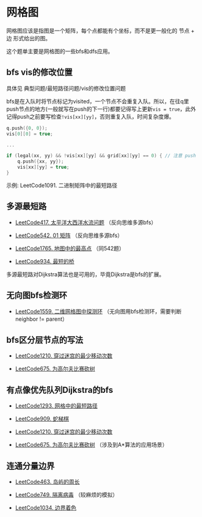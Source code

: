 # 网格图
网格图应该是指图是一个矩阵，每个点都能有个坐标，而不是更一般化的 节点 + 边 形式给出的图。

这个题单主要是网格图的一些bfs和dfs应用。

## bfs vis的修改位置
具体见 典型问题/最短路径问题/vis的修改位置问题

bfs是在入队时将节点标记为visited，一个节点不会重复入队。所以，在往q里push节点的地方(一般就写在push的下一行)都要记得写上更新`vis = true`，此外记得push之前要写检查`!vis[xx][yy]`，否则重复入队，时间复杂度爆。

```cpp
q.push({0, 0});
vis[0][0] = true;

...

if (legal(xx, yy) && !vis[xx][yy] && grid[xx][yy] == 0) { // 注意 push 之前要检查 !vis[xx][yy]
    q.push({xx, yy});
    vis[xx][yy] = true;
}
```

示例: LeetCode1091. 二进制矩阵中的最短路径

## 多源最短路
* [LeetCode417. 太平洋大西洋水流问题](https://leetcode.cn/problems/pacific-atlantic-water-flow/) （反向思维多源bfs）

* [LeetCode542. 01 矩阵](https://leetcode.cn/problems/01-matrix/) （反向思维多源bfs）

* [LeetCode1765. 地图中的最高点](https://leetcode.cn/problems/map-of-highest-peak/) （同542题）

* [LeetCode934. 最短的桥](https://leetcode.cn/problems/shortest-bridge/)

多源最短路对Dijkstra算法也是可用的，毕竟Dijkstra是bfs的扩展。

## 无向图bfs检测环
* [LeetCode1559. 二维网格图中探测环](https://leetcode.cn/problems/detect-cycles-in-2d-grid/) （无向图用bfs检测环，需要判断 neighbor != parent）

## bfs区分层节点的写法
* [LeetCode1210. 穿过迷宫的最少移动次数](https://leetcode.cn/problems/minimum-moves-to-reach-target-with-rotations/)

* [LeetCode675. 为高尔夫比赛砍树](https://leetcode.cn/problems/cut-off-trees-for-golf-event/)

## 有点像优先队列Dijkstra的bfs
* [LeetCode1293. 网格中的最短路径](https://leetcode.cn/problems/shortest-path-in-a-grid-with-obstacles-elimination/)

* [LeetCode909. 蛇梯棋](https://leetcode.cn/problems/snakes-and-ladders/)

* [LeetCode1210. 穿过迷宫的最少移动次数](https://leetcode.cn/problems/minimum-moves-to-reach-target-with-rotations/)

* [LeetCode675. 为高尔夫比赛砍树](https://leetcode.cn/problems/cut-off-trees-for-golf-event/) （涉及到A*算法的应用场景）

## 连通分量边界
* [LeetCode463. 岛屿的周长](https://leetcode.cn/problems/island-perimeter/)

* [LeetCode749. 隔离病毒](https://leetcode.cn/problems/contain-virus/) （较麻烦的模拟）

* [LeetCode1034. 边界着色](https://leetcode.cn/problems/coloring-a-border/)